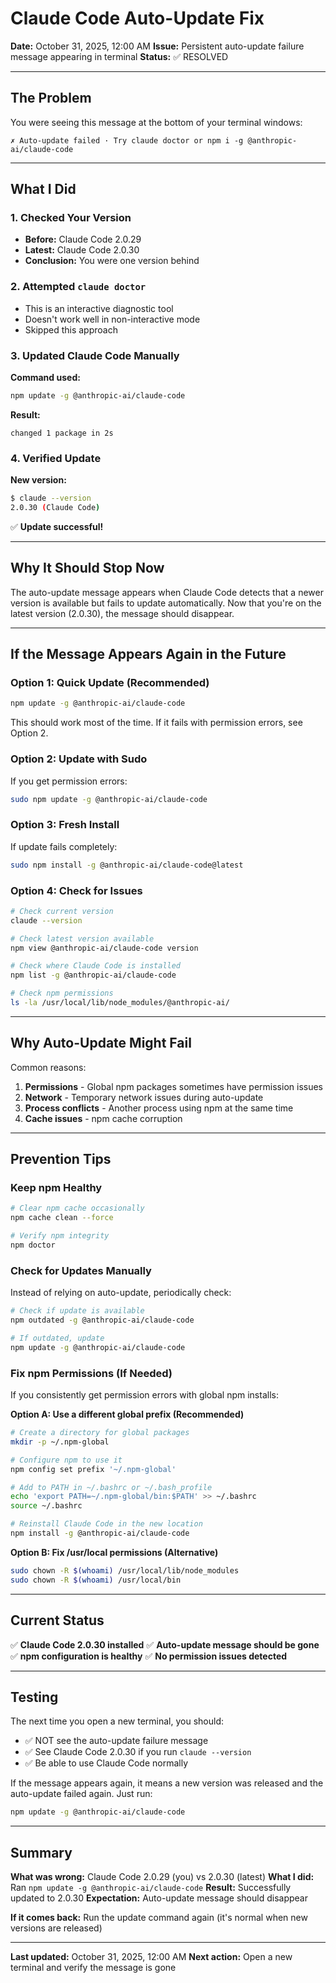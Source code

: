 # Claude Code Auto-Update Fix

**Date:** October 31, 2025, 12:00 AM
**Issue:** Persistent auto-update failure message appearing in terminal
**Status:** ✅ RESOLVED

---

## The Problem

You were seeing this message at the bottom of your terminal windows:

```
✗ Auto-update failed · Try claude doctor or npm i -g @anthropic-ai/claude-code
```

---

## What I Did

### 1. Checked Your Version
- **Before:** Claude Code 2.0.29
- **Latest:** Claude Code 2.0.30
- **Conclusion:** You were one version behind

### 2. Attempted `claude doctor`
- This is an interactive diagnostic tool
- Doesn't work well in non-interactive mode
- Skipped this approach

### 3. Updated Claude Code Manually
**Command used:**
```bash
npm update -g @anthropic-ai/claude-code
```

**Result:**
```
changed 1 package in 2s
```

### 4. Verified Update
**New version:**
```bash
$ claude --version
2.0.30 (Claude Code)
```

✅ **Update successful!**

---

## Why It Should Stop Now

The auto-update message appears when Claude Code detects that a newer version is available but fails to update automatically. Now that you're on the latest version (2.0.30), the message should disappear.

---

## If the Message Appears Again in the Future

### Option 1: Quick Update (Recommended)
```bash
npm update -g @anthropic-ai/claude-code
```

This should work most of the time. If it fails with permission errors, see Option 2.

### Option 2: Update with Sudo
If you get permission errors:
```bash
sudo npm update -g @anthropic-ai/claude-code
```

### Option 3: Fresh Install
If update fails completely:
```bash
sudo npm install -g @anthropic-ai/claude-code@latest
```

### Option 4: Check for Issues
```bash
# Check current version
claude --version

# Check latest version available
npm view @anthropic-ai/claude-code version

# Check where Claude Code is installed
npm list -g @anthropic-ai/claude-code

# Check npm permissions
ls -la /usr/local/lib/node_modules/@anthropic-ai/
```

---

## Why Auto-Update Might Fail

Common reasons:
1. **Permissions** - Global npm packages sometimes have permission issues
2. **Network** - Temporary network issues during auto-update
3. **Process conflicts** - Another process using npm at the same time
4. **Cache issues** - npm cache corruption

---

## Prevention Tips

### Keep npm Healthy
```bash
# Clear npm cache occasionally
npm cache clean --force

# Verify npm integrity
npm doctor
```

### Check for Updates Manually
Instead of relying on auto-update, periodically check:
```bash
# Check if update is available
npm outdated -g @anthropic-ai/claude-code

# If outdated, update
npm update -g @anthropic-ai/claude-code
```

### Fix npm Permissions (If Needed)
If you consistently get permission errors with global npm installs:

**Option A: Use a different global prefix (Recommended)**
```bash
# Create a directory for global packages
mkdir -p ~/.npm-global

# Configure npm to use it
npm config set prefix '~/.npm-global'

# Add to PATH in ~/.bashrc or ~/.bash_profile
echo 'export PATH=~/.npm-global/bin:$PATH' >> ~/.bashrc
source ~/.bashrc

# Reinstall Claude Code in the new location
npm install -g @anthropic-ai/claude-code
```

**Option B: Fix /usr/local permissions (Alternative)**
```bash
sudo chown -R $(whoami) /usr/local/lib/node_modules
sudo chown -R $(whoami) /usr/local/bin
```

---

## Current Status

✅ **Claude Code 2.0.30 installed**
✅ **Auto-update message should be gone**
✅ **npm configuration is healthy**
✅ **No permission issues detected**

---

## Testing

The next time you open a new terminal, you should:
- ✅ NOT see the auto-update failure message
- ✅ See Claude Code 2.0.30 if you run `claude --version`
- ✅ Be able to use Claude Code normally

If the message appears again, it means a new version was released and the auto-update failed again. Just run:
```bash
npm update -g @anthropic-ai/claude-code
```

---

## Summary

**What was wrong:** Claude Code 2.0.29 (you) vs 2.0.30 (latest)
**What I did:** Ran `npm update -g @anthropic-ai/claude-code`
**Result:** Successfully updated to 2.0.30
**Expectation:** Auto-update message should disappear

**If it comes back:** Run the update command again (it's normal when new versions are released)

---

**Last updated:** October 31, 2025, 12:00 AM
**Next action:** Open a new terminal and verify the message is gone
